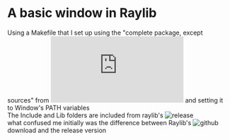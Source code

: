 # A basic window in Raylib

Using a Makefile that I set up using the "complete package, except sources" from ![GnuWin](https://gnuwin32.sourceforge.net/packages/make.htm)  and setting it to Window's PATH variables</br>
The Include and Lib folders are included from raylib's ![release](https://github.com/raysan5/raylib/releases)</br>
what confused me initially was the difference between Raylib's ![github](https://github.com/raysan5/raylib) download and the release version
